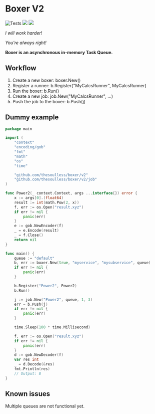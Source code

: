 # Boxer V2
![Tests](https://github.com/thesoulless/boxer/workflows/Tests/badge.svg?branch=master)
![](https://img.shields.io/github/v/tag/thesoulless/boxer?label=&logo=github&sort=semver)
![](https://img.shields.io/badge/godoc-docs-blue?label=&logo=go)

*I will work harder!*

*You're always right!*

**Boxer is an asynchronous in-memory Task Queue.**

## Workflow
1. Create a new boxer: boxer.New()
2. Register a runner: b.Register("MyCalcsRunner", MyCalcsRunner)
3. Run the boxer: b.Run()
4. Create a new job: job.New("MyCalcsRunner", ...)
5. Push the job to the boxer: b.Push(j)

## Dummy example

```go
package main

import (
	"context"
	"encoding/gob"
	"fmt"
	"math"
	"os"
	"time"

	"github.com/thesoulless/boxer/v2"
	"github.com/thesoulless/boxer/v2/job"
)

func Power2(_ context.Context, args ...interface{}) error {
	x := args[0].(float64)
	result := int(math.Pow(2, x))
	f, err := os.Open("result.xyz")
	if err != nil {
		panic(err)
	}
	e := gob.NewEncoder(f)
	_ = e.Encode(result)
	_ = f.Close()
	return nil
}

func main() {
	queue := "default"
	b, err := boxer.New(true, "myservice", "mysubservice", queue)
	if err != nil {
		panic(err)
	}

	b.Register("Power2", Power2)
	b.Run()

	j := job.New("Power2", queue, 1, 3)
	err = b.Push(j)
	if err != nil {
		panic(err)
	}

	time.Sleep(100 * time.Millisecond)

    f, err := os.Open("result.xyz")
    if err != nil {
    	panic(err)
    }
	d := gob.NewDecoder(f)
	var res int
	_ = d.Decode(&res)
	fmt.Println(res)
	// Output: 8
}
```

## Known issues
Multiple queues are not functional yet.